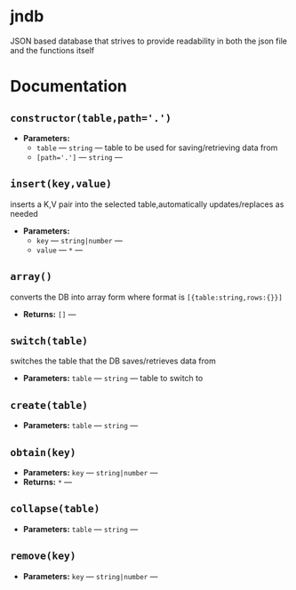 # jndb

JSON based database that strives to provide readability in both the json file and the functions itself

# Documentation

## `constructor(table,path='.')`

 * **Parameters:**
   * `table` — `string` — table to be used for saving/retrieving data from
   * `[path='.']` — `string` — 

## `insert(key,value)`

inserts a K,V pair into the selected table,automatically updates/replaces as needed

 * **Parameters:**
   * `key` — `string|number` — 
   * `value` — `*` — 

## `array()`

converts the DB into array form where format is ``[{table:string,rows:{}}]``

 * **Returns:** `[]` — 

## `switch(table)`

switches the table that the DB saves/retrieves data from

 * **Parameters:** `table` — `string` — table to switch to

## `create(table)`

 * **Parameters:** `table` — `string` — 

## `obtain(key)`

 * **Parameters:** `key` — `string|number` — 
 * **Returns:** `*` — 

## `collapse(table)`

 * **Parameters:** `table` — `string` — 

## `remove(key)`

 * **Parameters:** `key` — `string|number` — 
